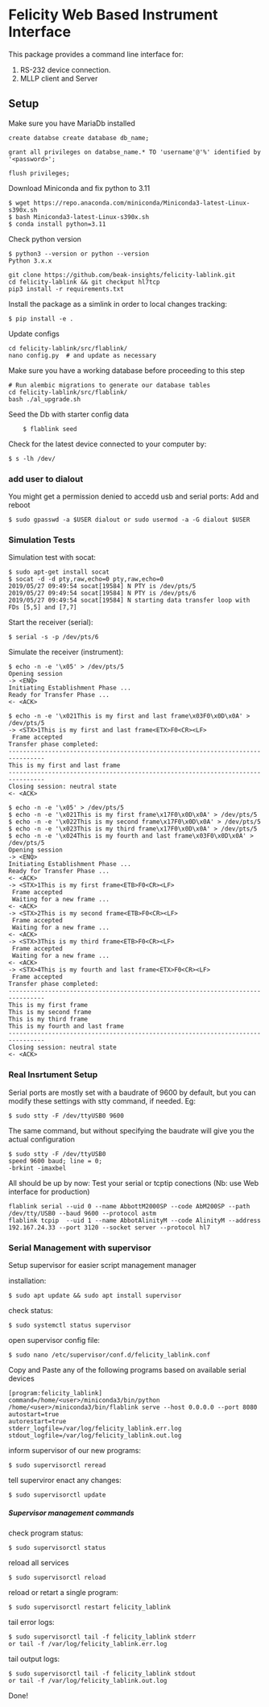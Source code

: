 # Felicity Web Based Instrument Interface

This package provides a command line interface for:
1. RS-232 device connection.
2. MLLP client and Server


## Setup

Make sure you have MariaDb installed

    create databse create database db_name;
    
    grant all privileges on databse_name.* TO 'username'@'%' identified by '<password>';

    flush privileges;
    

Download Miniconda and fix python to 3.11

    $ wget https://repo.anaconda.com/miniconda/Miniconda3-latest-Linux-s390x.sh
    $ bash Miniconda3-latest-Linux-s390x.sh
    $ conda install python=3.11


Check python version 

    $ python3 --version or python --version
    Python 3.x.x
    
    git clone https://github.com/beak-insights/felicity-lablink.git
    cd felicity-lablink && git checkput hl7tcp
    pip3 install -r requirements.txt


Install the package as a simlink in order to local changes tracking:

    $ pip install -e .
    
    
Update configs 

    cd felicity-lablink/src/flablink/
    nano config.py  # and update as necessary
    

Make sure you have a working database before proceeding to this step

    # Run alembic migrations to generate our database tables
    cd felicity-lablink/src/flablink/
    bash ./al_upgrade.sh


Seed the Db with starter config data    
    
        $ flablink seed


Check for the latest device connected to your computer by:
    
    $ s -lh /dev/
    

### add user to dialout
You might get a permission denied to accedd usb and serial ports: Add and reboot

    $ sudo gpasswd -a $USER dialout or sudo usermod -a -G dialout $USER


### Simulation Tests
Simulation test with socat:

    $ sudo apt-get install socat
    $ socat -d -d pty,raw,echo=0 pty,raw,echo=0
    2019/05/27 09:49:54 socat[19584] N PTY is /dev/pts/5
    2019/05/27 09:49:54 socat[19584] N PTY is /dev/pts/6
    2019/05/27 09:49:54 socat[19584] N starting data transfer loop with FDs [5,5] and [7,7]

    
Start the receiver (serial):

    $ serial -s -p /dev/pts/6
    
    
Simulate the receiver (instrument):

    $ echo -n -e '\x05' > /dev/pts/5
    Opening session
    -> <ENQ>
    Initiating Establishment Phase ...
    Ready for Transfer Phase ...
    <- <ACK>
       
    $ echo -n -e '\x021This is my first and last frame\x03F0\x0D\x0A' > /dev/pts/5
    -> <STX>1This is my first and last frame<ETX>F0<CR><LF>
     Frame accepted
    Transfer phase completed:
    --------------------------------------------------------------------------------
    This is my first and last frame
    --------------------------------------------------------------------------------
    Closing session: neutral state
    <- <ACK>
    
    $ echo -n -e '\x05' > /dev/pts/5
    $ echo -n -e '\x021This is my first frame\x17F0\x0D\x0A' > /dev/pts/5
    $ echo -n -e '\x022This is my second frame\x17F0\x0D\x0A' > /dev/pts/5
    $ echo -n -e '\x023This is my third frame\x17F0\x0D\x0A' > /dev/pts/5
    $ echo -n -e '\x024This is my fourth and last frame\x03F0\x0D\x0A' > /dev/pts/5
    Opening session
    -> <ENQ>
    Initiating Establishment Phase ...
    Ready for Transfer Phase ...
    <- <ACK>
    -> <STX>1This is my first frame<ETB>F0<CR><LF>
     Frame accepted
     Waiting for a new frame ...
    <- <ACK>
    -> <STX>2This is my second frame<ETB>F0<CR><LF>
     Frame accepted
     Waiting for a new frame ...
    <- <ACK>
    -> <STX>3This is my third frame<ETB>F0<CR><LF>
     Frame accepted
     Waiting for a new frame ...
    <- <ACK>
    -> <STX>4This is my fourth and last frame<ETX>F0<CR><LF>
     Frame accepted
    Transfer phase completed:
    --------------------------------------------------------------------------------
    This is my first frame
    This is my second frame
    This is my third frame
    This is my fourth and last frame
    --------------------------------------------------------------------------------
    Closing session: neutral state
    <- <ACK>
 
 
### Real Insrtument Setup
Serial ports are mostly set with a baudrate of 9600 by default, but you can modify these settings with stty command, if needed. Eg:
    
    $ sudo stty -F /dev/ttyUSB0 9600
    
    
The same command, but without specifying the baudrate will give you the actual configuration
 
    $ sudo stty -F /dev/ttyUSB0
    speed 9600 baud; line = 0;
    -brkint -imaxbel
    

All should be up by now: Test your serial or tcptip conections (Nb: use Web interface for production)

    flablink serial --uid 0 --name AbbottM2000SP --code AbM200SP --path /dev/tty/USB0 --baud 9600 --protocol astm
    flablink tcpip  --uid 1 --name AbbotAlinityM --code AlinityM --address 192.167.24.33 --port 3120 --socket server --protocol hl7
    
    
### Serial Management with supervisor
Setup supervisor for easier script management manager

installation:

    $ sudo apt update && sudo apt install supervisor
    
    
check status:

    $ sudo systemctl status supervisor
    
open supervisor config file:

    $ sudo nano /etc/supervisor/conf.d/felicity_lablink.conf
    

Copy and Paste any of the following programs based on available serial devices 

    [program:felicity_lablink]
    command=/home/<user>/miniconda3/bin/python /home/<user>/miniconda3/bin/flablink serve --host 0.0.0.0 --port 8080
    autostart=true
    autorestart=true
    stderr_logfile=/var/log/felicity_lablink.err.log
    stdout_logfile=/var/log/felicity_lablink.out.log
    
   
inform supervisor of our new programs:

    $ sudo supervisorctl reread
    

tell superviror enact any changes:

    $ sudo supervisorctl update
    
    
##### Supervisor management commands
check program status:

    $ sudo supervisorctl status
    
    
reload all services

    $ sudo supervisorctl reload


reload or retart a single program:
    
    $ sudo supervisorctl restart felicity_lablink
    

tail error logs:

    $ sudo supervisorctl tail -f felicity_lablink stderr
    or tail -f /var/log/felicity_lablink.err.log
    
tail output logs:

    $ sudo supervisorctl tail -f felicity_lablink stdout
    or tail -f /var/log/felicity_lablink.out.log
    
       
Done!
